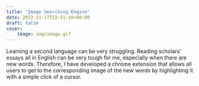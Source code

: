 ```yaml
---
title: "Image Searching Engine"
date: 2022-11-17T22:51:49+08:00
draft: false
cover:
    image: img/image.gif
---
```


Learning a second language can be very struggling. Reading scholars' essays all in English can be very tough for me, especially when there are new words. Therefore, I have developed a chrome extension that allows all users to get to the corresponding image of the new words by highlighting it with a simple click of a cursor.

